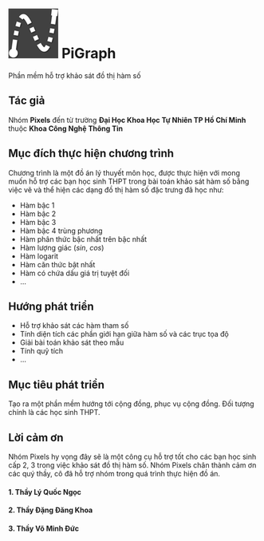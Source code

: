 ![Pigraph logo](Image/Pigraph_Logo.png)
PiGraph
=======

Phần mềm hỗ trợ khảo sát đồ thị hàm số

Tác giả
-------
Nhóm **Pixels** đến từ trường **Đại Học Khoa Học Tự Nhiên TP Hồ Chí Minh** thuộc **Khoa Công Nghệ Thông Tin**

Mục đích thực hiện chương trình
-------
Chương trình là một đồ án lý thuyết môn học, được thực hiện với mong
muốn hỗ trợ các bạn học sinh THPT trong bài toán khảo sát hàm số bằng việc vẽ và thể hiện các dạng đồ thị hàm số đặc trưng đã học như:
* Hàm bậc 1
* Hàm bậc 2
* Hàm bậc 3
* Hàm bậc 4 trùng phương
* Hàm phân thức bậc nhất trên bậc nhất
* Hàm lượng giác (_sin_, _cos_)
* Hàm logarit
* Hàm căn thức bật nhất
* Hàm có chứa dấu giá trị tuyệt đối
* ...

Hướng phát triển
-------
* Hỗ trợ khảo sát các hàm tham số
* Tính diện tích các phần giới hạn giữa hàm số và các trục tọa độ
* Giải bài toán khảo sát theo mẫu
* Tính quỹ tích
* ...

Mục tiêu phát triển
-------
Tạo ra một phần mềm hướng tới cộng đồng, phục vụ cộng đồng. Đối tượng chính là các học sinh THPT.

Lời cảm ơn
-------
Nhóm Pixels hy vọng đây sẽ là một công cụ hỗ trợ tốt cho các bạn học sinh cấp 2, 3 trong việc khảo sát đồ thị hàm số.
Nhóm Pixels chân thành cảm ơn các quý thầy, cô đã hỗ trợ nhóm trong quá trình thực hiện đồ án.

#### 1. Thầy Lý Quốc Ngọc
#### 2. Thầy Đặng Đăng Khoa
#### 3. Thầy Võ Minh Đức
